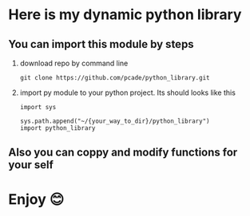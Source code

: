 # Here is my dynamic python library

## You can import this module by steps


1.  download repo by command line

        git clone https://github.com/pcade/python_library.git

2.  import py module to your python project. Its should looks like this

        import sys
        
        sys.path.append("~/{your_way_to_dir}/python_library")
        import python_library

## Also you can coppy and modify functions for your self





# Enjoy  :blush:
